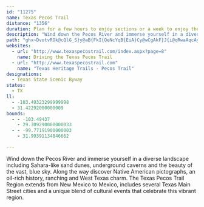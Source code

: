 ```yaml
---
id: "11275"
name: Texas Pecos Trail
distance: "1356"
duration: Plan for a few hours to enjoy sections or a week to enjoy the region.
description: "Wind down the Pecos River and immerse yourself in a diverse landscape including Sahara-like sand dunes, underground caverns and the beauty of the vast, blue sky."
path: "ghx~DvotvROk@cQlG_S}y@aB{FkI{QeNcYqB{EiA}Cy@wCgAkF}J{i@qRwaAqcAyuFYkBaXqyA}E_ZgI_d@uC{O_H_]{Ken@aKci@sYkbBwScjAGoCXmErAsMViGEmAeAiDgC{CqBgCwCeFyBiG[e@uA_HgPm_Aw^mpBsi@g{C{TalA_g@aqCyCiQ{ByKwEcYa\\meB{DiUmp@mrD_m@khDcIec@oG}Y{Gy_@kSq}Bqj@mqG_AiIoAuHuB{IgI_a@oH}\\wdBgjIwI_d@}CwPqAuIubAqvF_UuqAe@{IGoKj@uSdPszCh@}NLwTSeJs@qOcBuPuAgJoFyZyFwZiDuSqJyf@oDcMoEsK_DoFsCmDcUgWsgBanB_HiIcI{IcCmDgC}EmEwKkE_RuPy_A{Fs]_H_j@oGec@yFq]_CcKiDgLqAaEkDaJuKwUwRca@{GiMsbCu_FwDsIcB{CqOw[otAmqCiGgPsCcJaCoJmGoYeCoIeCkG_I}M}C_EyR}SmGoHoA_BoMoSe_@wv@se@w`AgNwZod@c~@srBydE}LiV{JoSiUef@mU_e@mDuHqCiIi{@eoDkCqI{EeLoXmm@eU}e@qh@{hAcCsFwC}IoAmF}Jmh@mEsVm`@{tBeBaHcBoFws@yeBsJ{ToWmn@ad@gcAcL}Zwn@w{Ayj@{rAma@waAoCuFwA}ByCaG{Lk]}DeJ}DeLqCqI}DqG_CgHoIcRoQgc@wRmUoQi_@aZws@i|@uwBi_@_}@s^kz@?{F}DyPk@sEmS{e@{g@cpAqd@gfAgdAedCon@uzA}a@qcAwTqh@qMaZwR}a@qf@omAgi@moAaTqh@}bA{dC}e@oiAu\\ww@{g@cpA{cBoaEek@ctAqIyLk[kYeHgHuA}FSgDReN?wRsA}FmS}e@oOs`@cPs^wXmr@jz@i@lSsE~_@eJnO_CvHmB~yAy\\ni@eLbxAs[h}Bsf@faBo^`jBy`@vnF{hAlqA}WhRgEzGmArKeAzCG|aG_Fp_BkAtISlLsApdGitAlRyDjkDuw@neAuUhy@iRhlAmW|tA}Z|o@iNle@sKf]gIhgAiVha@oJ`bLweCb`AqTtUyEnmCgm@ftB_d@jOs@fv@fBf}BlDjiAxBnbE~G|y@`BxUXpcAjBbNd@xzDhGhvClF`]v@vVZhrD|@|hGrBpRM`DOjLmBhSsFlKsB~RoFh@EhJ{B`KkBzIs@dl@WdRdb@hCzEdQv^h}@fqBr_BxnDtHbPjxAlbDhj@fmAbAlC|FlLrUzh@tv@xcBvAxCnHrMjCfH`@|Ax@fFJpAR~ESfImLfoBeDnm@_Fhx@_A`IoEth@sCdh@sC~b@sClg@sCxd@FlGh@xDzCtOhXvzAtF~XpZtvArBtMbGfo@fQ~`BdFvf@XnEVlB`AvCvCnFrF~E`GhG~BvDfDbOzDvSz}@sW~CcAnC{AdMsIzXqQjDeC|u@{f@|d@aZrGwEvvAo~@psAq}@fdBgiAzt@yd@~dAmq@~g@_\\pnA_~@jGiEtW}R|kA_|@`EyBhV{Hv_C{s@pDsAdm@i[hIcF`mA{|A|NwUtC_G`A}DZiB`AcJfB}SbDyLlj@ghAvFmFj_Ce_BbZ{SzCgCtg@{h@fIqFn[tx@`DfHbFzHjFrEbYhQxTfOrEfEvCzDjH~LhEnK~A`FzAnGv@pGRtHVtFt@lD|@pC|AxCx~AbwB~@wBd@uBf@uGv@gHzAeFbBgEDq@jg@mdArUyf@~q@awAjNqZrtBejGzBmEhCgEjGyGvHgGpe@qWjEyCvBgBnDwDtE{GvUgj@pCsHvt@egBxHkQnDmGpCyDnD_EpB}AxIkFzf@oWtY{Nt_@iTbHoF~@aA~GaKj^{r@`LiUjC_HjUct@zJc\\hHyTvn@{qBlSoo@vAkF`BaIlA_JzAeRdB}PxGsz@pCgZpVi_Dl@sEnCsN`BiEfCsFbDeFrF}Hry@sgA|Ui\\jL}PpEmJhDmL~AcJxByKzLcq@h@yD|EoVjAqQ@gDByHKuFu@sIyAiKsCmOeVkyAkBoM}EoZaBiIcDyMkEqMaTyj@wUio@yA}FkB}M_BqVo@gHm@sEoAmHaCiI}CmIwDmHsDsFoQwTeMyP_GoJcCmEeE{JqD{MmB}LqJot@y@kKWuLb@_O`@}EnAiJrCcM`Ii[zB}KbAkGbAaIbSglBzZesC~ByUz@aRtBuq@zE{hAjAsPdH_x@XyGTyIFeP?yg@VkjAnBk[vKq|AVuFzAaRpAqUhCc\\lAgJdCcLjDgKrFmKjDeFjD}DtAqAnBsAbR}Pfq@{n@rHoK|DyGdDuHnEgMbByGjC}MxEqe@fGck@~Z{}CjCaWnE{e@lBcPpMkoAjM}sAf@qTJcZt@a|EX{Kh@uLb@gG~@kKnAiIdFyWhPou@fEgVpCkS`K_fAdP}~AdA{M\\sMEe[i@oOkBuToCkQuC{MceAkfEwHk_@iC{QcBoSqUczDuAaNqAeJaE_Ty`@slBsBaPgBcRc@sMK}G?wb@Os[s@sNQmCgIwu@yK}_AcAiLUsEe@uRBiMNqHz@kQdCiUbUq`BzRixA~Ti{Anc@ozCv_AooGjy@sfFxGq`@~WksBvI}o@hT_cBhEoZ|EeVjFaUnvAkjG~F{UvgA}~Drf@yfBpE{PrO_j@lFeTpCmOtBcPhAoOh@uMFaNOgPuMk_F[oODmPL}Gp@qN`PafB~AuNtIir@`DuRdG}YdOgh@|C{IxIoTbfBqfEdDmJjAgEfAgEpBeKh@}Db@mFp@kKfCgaAdA_^`@eFdB{KbD}KvByF~LqWdEaMrHwWzOkh@nAoD~D{OlD{QxAcMdAyPd@iMvCseAhB{j@vXeuGxAcTl`@u{EpE_l@|@yKdA}IhAmHbBgIpoBcvI~H_YxHaUfgAusCjDsJdhAgtCtuAiqDvHiTbXq}@hRep@nHmUd^enAdOaf@~Wq}@pBeGfFoNbiBaxEde@elAdEkMnC_LrFwYhZybBpAuHnAwJnOy|@j@mEnAuL`@uFvA}YnHieBd@gIZwODoLIsE_@sJkAgP}BcRaCqMuUwfAwTeeAyNis@sTgsAoHeb@iBeJ}`@}hBwQc{@oBsKaKsc@gHq]sFqV{Iab@wA_Ie\\yzAmAaNmAk[YoNsHg{Bq@aHeAaHsBuJcq@izBiCmJ_G{RgFiP}C}L_@}B}@gHW{EIuG?cCPcEzKasANwCJuHSwKk@_I}BuOmj@o~C]{Bs@mHa@eL?wGNqFd@uGtReiBXcH@kFQuEcAuIyAeHaBgF{CkGaGwJwvAkdCkD{GgCkHwBcLeGat@uG}y@mEyf@eCqReEqXeJkk@iHsg@[iGM_Mv@kOhJap@rH_e@~CoUpaAqoGzCiQbEcNvEoKZEtDsDdEkClBaBvHfJ`Ar@jC~@~BXfTKfr@EfAKjBm@nBmB~FgJjBoEDgOl`@DlAXfAp@bBfC`BhDz@|Cf@`Cf@xEAp^RtBpEnWvDnSzBfFpAlArCtBhB~@fZjHpEx@vG`BdKRdHApFJlEl@xGdDnV~OfDdD`AtA~Y|l@hDbIzCxJdEpVhC|M~V~p@hBzFrDtJjEdIhF|FnCrBrBdA~FdBbIz@l[|BrFr@fEtA`IfDpZtMfIxDxNrIdVrO`JvHdK`O~C`DvNjLnBfBfClDpC|FlCdHnHvSlBxG`ArE`H~`@rCvRbAbRPhB|@bD|ErLdFzJfBfEf@jDt@bIx@jCfD`GrMhPvNtMlDzDrCdEbDzCfC|ArClAxAd@rC^bCNn]h@hESrw@}HzAA~De@dB_@pPmAnFv@vEtArHrC|E~AbBPt@KxAg@`AiA~@oBVSb@?fBfAvXvVhU|RhNxHnH`DjJlE~CdD~GtI|ArAxA^~FLfjAtU`MzAbIb@rBd@hFfC`Ax@|@fB~A~Ez@bEEv@e@l@cDvBi@l@G`@F~BrBfLpAdClAr@rUnDhPOv@e@r@eAnA{DpA_DbAq@hCg@r]s@tBk@zBgAv@kAjDgI~@yC|@gArOiNrDqCx@YjCSbLrBzFzAzGlCrJvBrEx@~MpApB`@tC~@nEzCdA|AtJxQZj@rAvAtThOvBz@zBn@~GlAx@`@x@r@x@hAz[fi@rC`EjClC~bAliAjH`LpMzTfBpE|A|G`BtOb@tBfBlElGfMvAlE^zBX~DVdYR~BTjAx@`BpGzKh@j@rBdAnd@bNnGdCnEzC~D`EzBvCdF`Jh@l@`BrAbFzBnBhA`CzBl@`AvCxHtVbt@dCxGbXrdAdBfEnJ~Pz@fC\\bB\\|EdC`d@GhYFrDTlBt@nDjAhCjAtBdIfL`CtCbC~B~kAny@pAz@rDvA~Bd@lBLdBBxD[jn@{H~DHt@LnCfApC~Br@fAfArCVpAbEtk@r@pEh@bBzBpElCdDrPpLhiAlu@rFzCxDrAdkAhVpG~AzX`GlElAfVzNdMfIpCjChAtAxB`D|@hB`Upq@l@xAjAfB`AdAdAx@pAp@ja@|OhFrA~IvA~EtA`B~@zBfBvCjD`ApBjAtCzQj}@nBrFbIbNdN|TvCvDzAxAdD~B~p@`[fEjAlDd@fGLj\\Yfe@Q|CVxBf@vCjAhBjAjDnDjMlRz`BldCjAlCf@bBxBdLnAvDnSle@`AjBxCrCv{@hr@|CtBpEdApKdBxC`A`BpApCfDlB~DzF|Mv@fCZ|BTxDjAz[PpB`@~Bd@`B`CdEnNfMpBlCfX`k@lGdNp@jB~Lpd@nBhE`BlBpAhAfB~@t{@lV~@b@fAr@nM`LdFfFtFlInGfKpEzFz@r@jAj@tBTlZ?JzSGl]Vd@tE~KtQxa@`CtGh@jCz@`FVtDZxeAJjC^fDh@rCz@rDnb@fyAxBnJdAnIr@nKJ|Ctu@rc@pIxEpAT~AJbQ?|C^pBp@|QlIrO`DhQlGfTnKr\\|NpBxBzwAteCxB`E^ZtApCtUlk@bEfJjWfc@pWj^b@x@Xx@f@lDpAtPzKboAMxC_AlIBfCh@~CZr@xA~BzF~GdChBr@XbYjFv@ZnBbBx@jAnZ|o@rB~AdAl@dD|@v@`@h@d@`B`C\\dAzCtNt@nCp@hAzCrCpKzHzBPxIzArTfJv@f@zAjDRxABhCw@~PF|BHt@z@nC~BdCbExBfBfCl@dCRxALzCPxAb@fBpGtJrC~GfHfJlBzCx@dBd@lAj@fDfBlR^lBjA~ChBtBlBpA`IhCvA|@x@x@n@xAn@lDBpAKhEg@xG@~ALnAnEtVfAzEj@lAv@dAjC|AbBn@rCh@lG]n@D\\VVTNn@l@nFX~AZl@t@XbDJz@^z@l@z@xArBvAlCLhONdKvApIxA~CDlAShOmGhCe@j~@gGra@gF~AG|FN`C^vO~E~D~@dYxBvv@Xdq@lEjCQrAYlCgAtJaH`H}F~OyNdEiDb@OhBWbCBpIn@zK_AdG[jm@y@|Ol@n[lDtBp@tAt@lC~Bz@fAdBdE`@dB`@fE?zBcBpb@FxD\\~A\\x@jA`CnGzKxAvBnAnAz_@pTtDjAbALpAAnAYbGkBzBgAdB{BtDyKr@gAx@w@fBg@dA?rYnEj@Bx@Qh@[b@i@\\sA`AiFZ]r@g@fJyDxAy@tBmBx@e@l@S~Js@jZxAx@^lAz@bMdKl@ZnBf@v@BpAKdb@sExAaAp@w@fLaQdJmTb@o@fKqIvAkBfE_GnCiHnAmCr@eAxHoIx@k@vDmBpRsNjPaFlPuBhCUhANtMnE`HrCvGpEvArAp@nAtErL~DpNdDdJtA`CrF~HdNbV~AdBfBzBjPbY\\~@fCrUBjA}@tNAjAHr@Zr@z@j@zJxEtDfCnB`BdAjCj@`A|@b@`AFhB_@jCLbG|AnBLnAXvPCvY}DxG_@vGLf\\fEx@FdBGrOeAhAOj@U~BaBhJ_GpHmAhOuEdRyCfDa@~Sc@jTrC`Kl@|A\\nf@|Tb@FfGBnA^j^bOfHtDzB^`Ju@ps@sH|B_@tAs@pAsA`[qd@bMuPzEoDvD_ApAChUxCdK~@pPXpAPjQtF|Bh@~`@~@tWt@|E?nBY~YiH|NkHt@UhAKzJlAvCj@vKlFdS`LlAZrBDlUs@hA_@z@m@rf@kk@dIiIhA}@j[}NnASrCCz@M|TwGvAWbFSn`AwBjCAlJf@jCQd|Bi`@fGqAt@Wz@m@nJiKjAgAnAw@dLmFdCWraDiOlDa@lXsJnAYf@AzBR`ClAr@`ApZ|e@l@n@p@b@nBr@lERhGjA|DFzCx@tI`H~B~AzBf@rZvC`Bd@~@h@fIdIjCdBjIrErIlBrGfHfPlEhK`CnOtJbm@bVzDfApGG|oB{Jzi@yCzR{@dUsAdHWpb@KjoBJdkAKzaALpWGzCKfFs@na@oJnLaC`tBmf@`Gw@|CDhDTpxBtVvL`AzJHtD`@xBl@fCnAfPnKnKlGzYdRjCrBpFbDfFlDyVzi@sO|]sCpI}Hxa@aAdHyBhRo`@doDi@bGuBnQqLhfA}UpbEa@dEo@fFacAf{Fax@`pDsCrNsWj~AgO|_AiQleAmNd|@wCnNqt@pkCkAdCsK|Rui@daAwFxKoBzFk@lCsNj_AkRdmBcCvT_Jv~@q@rIAtFP`GNrAdBlKnSbz@hw@h_D|@bElFtZ~@lE|AxF~IpXxClKp`@x~AAVrBnKrAzIjBhQ|@zPNbJF~EQtPmFxnEMtOWrJYlb@a@|ZwAvTOpEJh@CjBOjDm@hh@g@nQq@r_@?hCJrDd@vEpGvc@dC~S~@vEvN`m@_jAp`@qDfAkP~F}D`AqAJwALkOGaNWo@E_@QwFO{n@w@wuAoAaIHuFj@}a@xGif@fGaFrAiE`Bi@j@ed@bQaElBwD~ByEjDew@xt@oFvFiBlCwA`Dy^j`AmB~FyA`G[rBQ~CG`De@zn@aAb}@o@lKm@hFmArGgs@nwCcHnZ}AfIc@hDa@xEWtH?lnAFle@MxAGlNcAfJgBzG{ApDyB`EyCzDoBjB}DzCIPod@pUir@~\\_d@nU{A~@kGxHgChF_BdFqCtLiMzg@o@pBgBnDkBrCuCrCyArAqHxDeS~FsOrF}a@pMqHfDoCvB_Q|PkdApfAqDlCuB`AuE~AiDl@cpAxNeELgZa@c^eAwWwGkOcDqiCit@{YkHcC[_FIkd@bD}Dx@gBh@}EbCaFnEy@fAaDpFA`@aEtJ{xA|mD{ItSgQ~\\qTv`@cGbLoF`JwFfHwRzTuHbJq`AxhA_G~Fka@d^kDlC}GxEuO`J}E`CyErBu^xLgHhCkIrE}X`QqEzBsFrBkT`GyBv@}BjAsEzCoVnU_CzBuBlCq@jA{AxD{GvXaFbVmBtFwBjEgGbJ_ClC{AvAaBxBcC`EqGzJgCnEkB|F}AbHsHhZuQvr@_AlFUrDwBzPaDtKoDzN{c@feB]hCOfCaAbPOhFq@lIeAxHwCnPYtC_Cvb@cAja@?nEh@xLhC|x@XrFrDflBWfNuArd@f@``@I|VXpZd@xFjC`SpEni@zDxf@lQ`bCHtLE|Ea@fHs@~Dw@lCoAdDgBnDeBbCqMpNaD~BaD~C_BfBoAjBkBzBsXjZm]zY}T|P{BzBaBpBsUl]oPvW}C|C}EfDcDlC_aAnr@gCdAwC~@eDn@_DXw\\p@sC?o`B{FgFEiCLuVvFmE`B{BrA{DxCuAtAcArAyBjDwBnFa_@zvAgAfFe@dEwD|}As@pUgCvbAk@`GwAfG_AjCmAlCyEtGyfAtoAyLzNkCrFoApDgAhEa@~CWrDQnHm@zr@u@zp@]|KiJ`z@mJhw@kPpyAeg@|kE}AzMSxDCfG\\nHpAnGbR~o@z@nEj@vET|EbBz}@L`NMnDs@~GcEdYwIdj@oQnkAkAtIiBrIoDzJ_r@`vAcAfCgDfHoAdDu@xCeAhFs@dGY`JH|JrEfvBJ`Ia@dIkAnHoBbGuCrFaRvYsFfJ_c@hp@yq@nfAiLjP{t@xjAwGzKkCxDsCdDmN|NatAbrAym@lm@wG~HoqA`uB{EtGmVpa@mCzE}AxD}@tC_AdFi@hEGdIZ~Ed@pEzLhf@`R~q@|B~G~CxHrYfn@bE|Kf@xEBxBSxCY`BwAjDsK~RwZxh@wDtHyA~DaAzEe@fD_@vHDlE`B~_@b@hMR~CbArF|K``@dAdGlAbNRtD?~C}@tPDjDV`EdC`StC`f@|@`MbCzL`C|Jt@jFJrEm@jMgD|j@g@nEq@jDu@tB_DjFuVr\\iFfJ}AnDiCxHmBhJmEzYiAnJy@lJ_AjPcBfWi@tFyBhMmHbWcDdMmFd]cBjOs@jEaB~EkBnDwE`HofAztA_RvVkA`Cc@rA}BpJkUnpAkEvWuy@lvEcC~KaBhFsFlLkClEcFhGyo@~p@ig@lg@cx@|y@sEnDoEvBcVlJaqAff@aMhF{G`DkChBsE`FwD`GqBxEep@fhB}EfNaBtGg@xDIfGbCnSZlGA`DOpCg@fCo@hC}@hCoBtDa\\lg@yZpc@i~@btA{d@lq@ij@vy@iCrEw@rBk@xC_AnKk@lDmHvRm@dC[rBqDfh@_M`nBwEzr@c@rM]tt@KlC_@`DqDhU_@xCw@tJk@`_Im@fOk@zDu[fhBsBlNi@lIOxFThy@UnEkDnUmFpVqO|o@k@jDGrAHlG^jCvHp\\pAzIx@vIzAde@XbNArEWjH}Cj_@qAbKqRb{@uB`KeWfdBwGhXcOpk@k@nCk@rDg@fIC`ESlGq@zCo@vB{BrDkCrCgFxGcHvKiDvEuC|C}DlDmEhD{^vTwCz@cFp@yd@w@sG?cIh@cFh@}ATkG|AsG|BiShGqEdBoBpAsChCs@dAwAvCg@zAu@zCa@xCOxB?fSSnDe@~CeB`GiBdDg`@fl@kDlDyAhA_B|@eA`@sEdAeE^yCAaEc@mOiEuH_BeCQ}GVyb@nCcDbA}CnBqClDkAjCqd@paBkBrEyB`EmK`QcF^ia@Dkc@TkKy@oYgFmMmC__@mGkMmC_Fy@wHyB}_@aQ}D_AmFCsOhA_Dp@oFxAmHlCoc@tNm`@bNsMxDmJxDeCrA}AjAqArAeDzD{AxB_NnUmFfIcDlE{ArAyWjRuJxHkU|RiQ`PkHzKeIrNcE|EyCpBch@`PgDrAqDhDcHrIu@p@{BzAsGfC_PvA{Ft@{B|@mBfA}PrLyAn@{HdC}EjA}JrAeF`@sWPcFg@ubCmo@wZ{HuAWgBMuB?aIr@oj@dGsWfBy~@`FkQv@cUzA_GEkFs@mCm@gCcAyJoGuc@y]aBkAwAq@kA_@cBYyZuD_Q{AiEoAwT}H{B_@yBEsC^wA^qBfAkA~@i@p@oA`C_Pr`@_EfIcBfEi@dAgCxCcC~A_AZkGx@oCPeEjA{ThOcDpA}AZkCPeECwwBoKeBYkvAoe@kD}@cCSsBDmBLoBd@cCdAciAho@iE~ByAj@yGrAsi@zHyD~@ic@pNaGrCgHdFyUnQylAx{@wDpDaDzDcHlLsAxCwKd_@iRfn@gDzHoErHeKnM{EnHuDrIkPfa@cf@fnAas@|fB{BfEgOdQ_HtNmDjI}B~DsObT}BlBmDtBafEfsAiPdD_DXsJRsS@gcAs@gGBaILcGf@yKxBaDbA{ErB_~B`oAiRhKcGxE{B`CcCdDwCxE{e@t_AepA|cCcu@~oAwP``@}zAvuDcNdW_V~a@oB`CcC|AgC`Aam@fNcFdBsRnHeAj@oBzAmErEuEfE_ZtPqCr@cqAbX{WfJkK`FqBlA_t@ff@_CpB}D~DaCbEqApCqI|[kBtEgBfDgDxDcs@zn@u~@hz@kDzF_ApCs@rDaIfo@iAhEsC`HwA`C}BpC{gC|~BebA|~@mSnQuq@`o@mgHruH{KxKgKlGsW|Js[tKckCz~@}EnCmExCceAdaAoCxBsLfLaEnDgGjEyEfCkI~Cuf@pPqe@~OgK|CeKrD{|Adh@aGlAgCPiS??|RJfLMrAa@`CoCxKDzjAKtNOb@oAnIiCzJcGzLoIvOiQn]kEzH}LbWiOdYqMpTgt@jqAep@`jAan@`hAmMzTk]rn@gBfC{JvQsdAdiBgEzGwYtg@}EjJkVla@ec@lv@}[pj@uMlVeNd[wa@|}@u|@tpBq[zr@ga@d~@cTjd@c\\tn@_l@~iAkQz\\oC|FgDpHmEfLcDpKyQzi@yChIeBxDeGtJ}q@leAeRvXaStZmU~_@k~InwO}|@f}A_FfI{FvHmDjDkDxC{HxFozArbA{rAd~@uyAhbAs`FdhD{~IjeGkCxBqwCheDmNzPwiBzrBazAvbBiInHgFfDgClAgKvD}uA``@}aBje@_K~DaDfBaGnEuH~Gu|AnvAgNtMg|AzuA{d@pa@sLvLaE`DwAbAuCxAkKrEuJrDyy@dZeG~Bin@~T"
websites:
  - url: "http://www.texaspecostrail.com/index.aspx?page=8"
    name: Driving the Texas Pecos Trail
  - url: "http://www.texaspecostrail.com"
    name: "Texas Heritage Trails - Pecos Trail"
designations:
  - Texas State Scenic Byway
states:
  - TX
ll:
  - -103.49323299999998
  - 31.42292000000009
bounds:
  - - -103.49437
    - 29.309290000000033
  - - -99.77191900000003
    - 31.99391134846662

---
```


Wind down the Pecos River and immerse yourself in a diverse landscape including Sahara-like sand dunes, underground caverns and the beauty of the vast, blue sky. Along the way discover Native American pictographs, an oil-rich history, ranching and West Texas charm. The Texas Pecos Trail Region extends from New Mexico to Mexico, includes several Texas Main Street cities and a unique blend of cultural events that celebrate this vibrant region.
